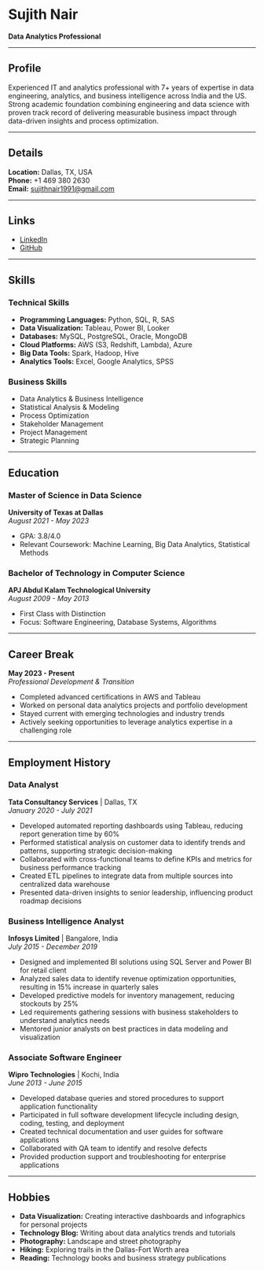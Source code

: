 # Sujith Nair
**Data Analytics Professional**

---

## Profile

Experienced IT and analytics professional with 7+ years of expertise in data engineering, analytics, and business intelligence across India and the US. Strong academic foundation combining engineering and data science with proven track record of delivering measurable business impact through data-driven insights and process optimization.

---

## Details

**Location:** Dallas, TX, USA  
**Phone:** +1 469 380 2630  
**Email:** sujithnair1991@gmail.com

---

## Links

- [LinkedIn](https://www.linkedin.com/in/sujithnairdfw/)
- [GitHub](https://github.com/sujithnair1991)

---

## Skills

### Technical Skills
- **Programming Languages:** Python, SQL, R, SAS
- **Data Visualization:** Tableau, Power BI, Looker
- **Databases:** MySQL, PostgreSQL, Oracle, MongoDB
- **Cloud Platforms:** AWS (S3, Redshift, Lambda), Azure
- **Big Data Tools:** Spark, Hadoop, Hive
- **Analytics Tools:** Excel, Google Analytics, SPSS

### Business Skills
- Data Analytics & Business Intelligence
- Statistical Analysis & Modeling
- Process Optimization
- Stakeholder Management
- Project Management
- Strategic Planning

---

## Education

### Master of Science in Data Science
**University of Texas at Dallas**  
*August 2021 - May 2023*  
- GPA: 3.8/4.0
- Relevant Coursework: Machine Learning, Big Data Analytics, Statistical Methods

### Bachelor of Technology in Computer Science
**APJ Abdul Kalam Technological University**  
*August 2009 - May 2013*  
- First Class with Distinction
- Focus: Software Engineering, Database Systems, Algorithms

---

## Career Break

**May 2023 - Present**  
*Professional Development & Transition*

- Completed advanced certifications in AWS and Tableau
- Worked on personal data analytics projects and portfolio development
- Stayed current with emerging technologies and industry trends
- Actively seeking opportunities to leverage analytics expertise in a challenging role

---

## Employment History

### Data Analyst
**Tata Consultancy Services** | Dallas, TX  
*January 2020 - July 2021*

- Developed automated reporting dashboards using Tableau, reducing report generation time by 60%
- Performed statistical analysis on customer data to identify trends and patterns, supporting strategic decision-making
- Collaborated with cross-functional teams to define KPIs and metrics for business performance tracking
- Created ETL pipelines to integrate data from multiple sources into centralized data warehouse
- Presented data-driven insights to senior leadership, influencing product roadmap decisions

### Business Intelligence Analyst
**Infosys Limited** | Bangalore, India  
*July 2015 - December 2019*

- Designed and implemented BI solutions using SQL Server and Power BI for retail client
- Analyzed sales data to identify revenue optimization opportunities, resulting in 15% increase in quarterly sales
- Developed predictive models for inventory management, reducing stockouts by 25%
- Led requirements gathering sessions with business stakeholders to understand analytics needs
- Mentored junior analysts on best practices in data modeling and visualization

### Associate Software Engineer
**Wipro Technologies** | Kochi, India  
*June 2013 - June 2015*

- Developed database queries and stored procedures to support application functionality
- Participated in full software development lifecycle including design, coding, testing, and deployment
- Created technical documentation and user guides for software applications
- Collaborated with QA team to identify and resolve defects
- Provided production support and troubleshooting for enterprise applications

---

## Hobbies

- **Data Visualization:** Creating interactive dashboards and infographics for personal projects
- **Technology Blog:** Writing about data analytics trends and tutorials
- **Photography:** Landscape and street photography
- **Hiking:** Exploring trails in the Dallas-Fort Worth area
- **Reading:** Technology books and business strategy publications
